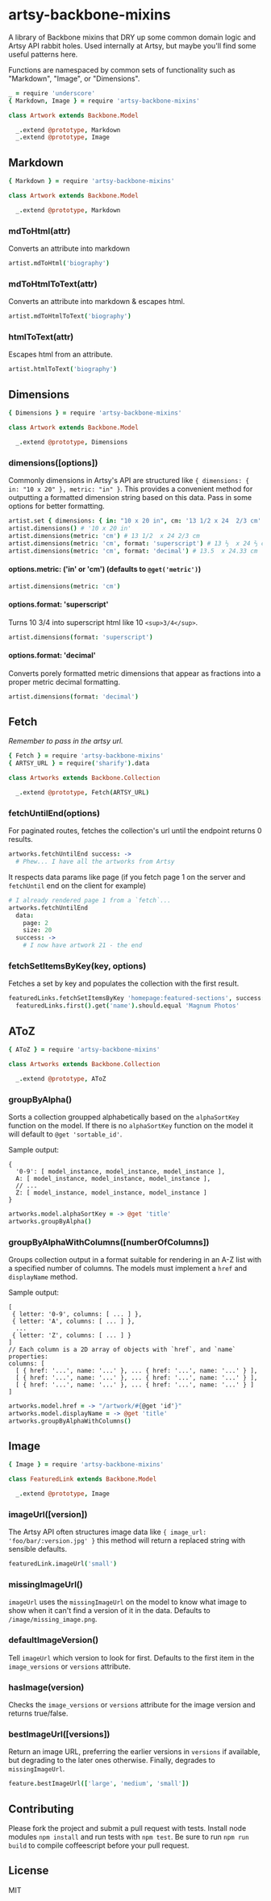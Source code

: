 # artsy-backbone-mixins

A library of Backbone mixins that DRY up some common domain logic and Artsy API rabbit holes. Used internally at Artsy, but maybe you'll find some useful patterns here.

Functions are namespaced by common sets of functionality such as "Markdown", "Image", or "Dimensions".

````coffeescript
_ = require 'underscore'
{ Markdown, Image } = require 'artsy-backbone-mixins'

class Artwork extends Backbone.Model

  _.extend @prototype, Markdown
  _.extend @prototype, Image
````

## Markdown

````coffeescript
{ Markdown } = require 'artsy-backbone-mixins'

class Artwork extends Backbone.Model

  _.extend @prototype, Markdown

````

### mdToHtml(attr)

Converts an attribute into markdown

````coffeescript
artist.mdToHtml('biography')
````

### mdToHtmlToText(attr)

Converts an attribute into markdown & escapes html.

````coffeescript
artist.mdToHtmlToText('biography')
````

### htmlToText(attr)

Escapes html from an attribute.

````coffeescript
artist.htmlToText('biography')
````

## Dimensions

````coffeescript
{ Dimensions } = require 'artsy-backbone-mixins'

class Artwork extends Backbone.Model

  _.extend @prototype, Dimensions

````

### dimensions([options])

Commonly dimensions in Artsy's API are structured like `{ dimensions: { in: "10 x 20" }, metric: "in" }`. This provides a convenient method for outputting a formatted dimension string based on this data. Pass in some options for better formatting.

````coffeescript
artist.set { dimensions: { in: "10 x 20 in", cm: '13 1/2 x 24  2/3 cm' }, metric: "in" }
artist.dimensions() # '10 x 20 in'
artist.dimensions(metric: 'cm') # 13 1/2  x 24 2/3 cm
artist.dimensions(metric: 'cm', format: 'superscript') # 13 ½  x 24 ⅔ cm
artist.dimensions(metric: 'cm', format: 'decimal') # 13.5  x 24.33 cm
````

#### options.metric: ('in' or 'cm') (defaults to `@get('metric')`)

````coffeescript
artist.dimensions(metric: 'cm')
````

#### options.format: 'superscript'

Turns 10 3/4 into superscript html like 10 `<sup>3/4</sup>`.

````coffeescript
artist.dimensions(format: 'superscript')
````

#### options.format: 'decimal'

Converts porely formatted metric dimensions that appear as fractions into a proper metric decimal formatting.

````coffeescript
artist.dimensions(format: 'decimal')
````

## Fetch

_Remember to pass in the artsy url._

````coffeescript
{ Fetch } = require 'artsy-backbone-mixins'
{ ARTSY_URL } = require('sharify').data

class Artworks extends Backbone.Collection

  _.extend @prototype, Fetch(ARTSY_URL)

````

### fetchUntilEnd(options)

For paginated routes, fetches the collection's url until the endpoint returns 0 results.

````coffeescript
artworks.fetchUntilEnd success: ->
  # Phew... I have all the artworks from Artsy
````

It respects data params like page (if you fetch page 1 on the server and `fetchUntil` end on the client for example)
````coffeescript
# I already rendered page 1 from a `fetch`...
artworks.fetchUntilEnd
  data:
    page: 2
    size: 20
  success: ->
    # I now have artwork 21 - the end
````

### fetchSetItemsByKey(key, options)

Fetches a set by key and populates the collection with the first result.

````coffeescript
featuredLinks.fetchSetItemsByKey 'homepage:featured-sections', success: ->
  featuredLinks.first().get('name').should.equal 'Magnum Photos'
````

## AToZ

````coffeescript
{ AToZ } = require 'artsy-backbone-mixins'

class Artworks extends Backbone.Collection

  _.extend @prototype, AToZ

````

### groupByAlpha()

Sorts a collection groupped alphabetically based on the `alphaSortKey` function on the model. If there is no `alphaSortKey` function on the model it will default to `@get 'sortable_id'`.

Sample output:

````
{
  '0-9': [ model_instance, model_instance, model_instance ],
  A: [ model_instance, model_instance, model_instance ],
  // ...
  Z: [ model_instance, model_instance, model_instance ]
}
````

````coffeescript
artworks.model.alphaSortKey = -> @get 'title'
artworks.groupByAlpha()
````

### groupByAlphaWithColumns([numberOfColumns])

Groups collection output in a format suitable for rendering in an A-Z list with a specified number of columns. The models must implement a `href` and `displayName` method.

Sample output:

````
[
 { letter: '0-9', columns: [ ... ] },
 { letter: 'A', columns: [ ... ] },
  ...
 { letter: 'Z', columns: [ ... ] }
]
// Each column is a 2D array of objects with `href`, and `name` properties:
columns: [
  [ { href: '...', name: '...' }, ... { href: '...', name: '...' } ],
  [ { href: '...', name: '...' }, ... { href: '...', name: '...' } ],
  [ { href: '...', name: '...' }, ... { href: '...', name: '...' } ]
]
````

````coffeescript
artworks.model.href = -> "/artwork/#{@get 'id'}"
artworks.model.displayName = -> @get 'title'
artworks.groupByAlphaWithColumns()
````

## Image

````coffeescript
{ Image } = require 'artsy-backbone-mixins'

class FeaturedLink extends Backbone.Model

  _.extend @prototype, Image

````

### imageUrl([version])

The Artsy API often structures image data like `{ image_url: 'foo/bar/:version.jpg' }` this method will return a replaced string with sensible defaults.

````coffeescript
featuredLink.imageUrl('small')
````

### missingImageUrl()

`imageUrl` uses the `missingImageUrl` on the model to know what image to show when it can't find a version of it in the data. Defaults to `/image/missing_image.png`.

### defaultImageVersion()

Tell `imageUrl` which version to look for first. Defaults to the first item in the `image_versions` or `versions` attribute.

### hasImage(version)

Checks the `image_versions` or `versions` attribute for the image version and returns true/false.

### bestImageUrl([versions])

Return an image URL, preferring the earlier versions in `versions` if available, but degrading to the later ones otherwise. Finally, degrades to `missingImageUrl`.

```coffeescript
feature.bestImageUrl(['large', 'medium', 'small'])
```

## Contributing

Please fork the project and submit a pull request with tests. Install node modules `npm install` and run tests with `npm test`. Be sure to run `npm run build` to compile coffeescript before your pull request.

## License

MIT
